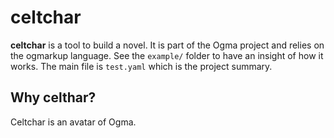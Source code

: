 # celtchar

**celtchar** is a tool to build a novel. It is part of the Ogma project and
relies on the ogmarkup language.  See the `example/` folder to have an insight
of how it works. The main file is `test.yaml` which is the project summary.

## Why celthar?

Celtchar is an avatar of Ogma.
